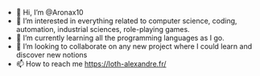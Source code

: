 - 👋 Hi, I’m @Aronax10
- 👀 I’m interested in everything related to computer science, coding, automation, industrial sciences, role-playing games.
- 🌱 I’m currently learning all the programming languages as I go.
- 💞️ I’m looking to collaborate on any new project where I could learn and discover new notions
- 📫 How to reach me https://loth-alexandre.fr/

<!---
Aronax10/Aronax10 is a ✨ special ✨ repository because its `README.md` (this file) appears on your GitHub profile.
You can click the Preview link to take a look at your changes.
--->

